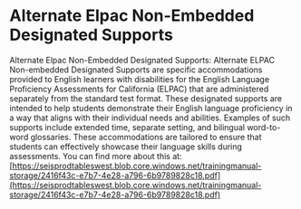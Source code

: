 # Alternate Elpac Non-Embedded Designated Supports
Alternate Elpac Non-Embedded Designated Supports: Alternate ELPAC Non-embedded Designated Supports are specific accommodations provided to English learners with disabilities for the English Language Proficiency Assessments for California (ELPAC) that are administered separately from the standard test format. These designated supports are intended to help students demonstrate their English language proficiency in a way that aligns with their individual needs and abilities. Examples of such supports include extended time, separate setting, and bilingual word-to-word glossaries. These accommodations are tailored to ensure that students can effectively showcase their language skills during assessments.
You can find more about this at: [https://seisprodtableswest.blob.core.windows.net/trainingmanual-storage/2416f43c-e7b7-4e28-a796-6b9789828c18.pdf](https://seisprodtableswest.blob.core.windows.net/trainingmanual-storage/2416f43c-e7b7-4e28-a796-6b9789828c18.pdf)